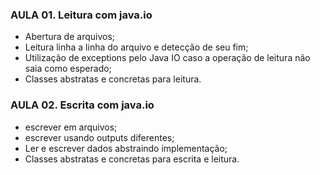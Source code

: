 ### AULA 01. Leitura com java.io 
- Abertura de arquivos;
- Leitura linha a linha do arquivo e detecção de seu fim;
- Utilização de exceptions pelo Java IO caso a operação de leitura não saia como esperado;
- Classes abstratas e concretas para leitura.
### AULA 02. Escrita com java.io
- escrever em arquivos;
- escrever usando outputs diferentes;
- Ler e escrever dados abstraindo implementação;
- Classes abstratas e concretas para escrita e leitura.